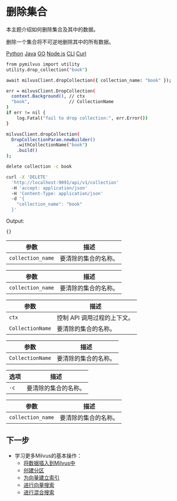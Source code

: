 删除集合
====

本主题介绍如何删除集合及其中的数据。

删除一个集合将不可逆地删除其中的所有数据。

[Python](#python) 
[Java](#java)
[GO](#go)
[Node.js](#javascript)
[CLI](#shell)
[Curl](#curl)

```bash
from pymilvus import utility
utility.drop_collection("book")

```

```bash
await milvusClient.dropCollection({ collection_name: "book" });

```

```bash
err = milvusClient.DropCollection(
  context.Background(), // ctx
  "book",               // CollectionName
)
if err != nil {
	log.Fatal("fail to drop collection:", err.Error())
}

```

```bash
milvusClient.dropCollection(
  DropCollectionParam.newBuilder()
    .withCollectionName("book")
    .build()
);

```

```bash
delete collection -c book

```

```bash
curl -X 'DELETE' 
  'http://localhost:9091/api/v1/collection' 
  -H 'accept: application/json' 
  -H 'Content-Type: application/json' 
  -d '{
    "collection_name": "book"
  }'

```

Output:

```bash
{}

```


| 参数 | 描述 |
| --- | --- |
| `collection_name` | 要清除的集合的名称。|

| 参数 | 描述 |
| --- | --- |
| `collection_name` | 要清除的集合的名称。|

| 参数 | 描述 |
| --- | --- |
| `ctx` | 控制 API 调用过程的上下文。 |
| `CollectionName` | 要清除的集合的名称。|

| 参数 | 描述 |
| --- | --- |
| `CollectionName` | 要清除的集合的名称。|

| 选项 | 描述 |
| --- | --- |
| `-c` | 要清除的集合的名称。|

| 参数 | 描述 |
| --- | --- |
| `collection_name` | 要清除的集合的名称。|

下一步
-----------

* 学习更多Milvus的基本操作：
	+ [将数据插入到Milvus中](insert_data.md)
	+ [创建分区](create_partition.md)
	+ [为向量建立索引](build_index.md)
	+ [进行向量搜索](search.md)
	+ [进行混合搜索](hybridsearch.md)
